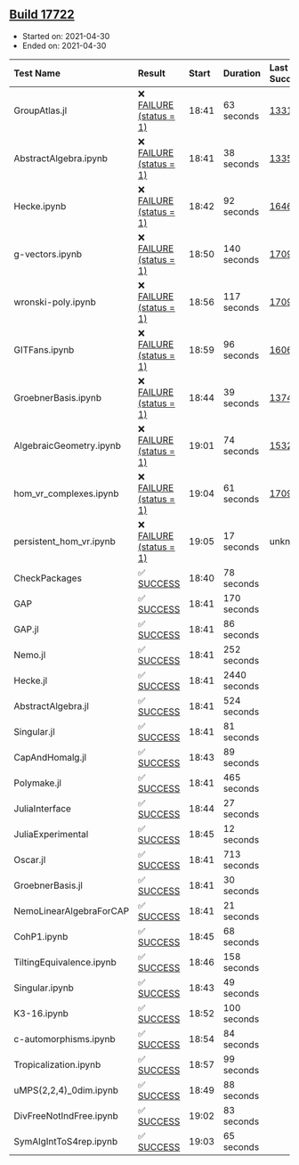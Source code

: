## [Build 17722](https://oscarci.mathematik.uni-kl.de/job/oscar/17722/)

* Started on: 2021-04-30
* Ended on: 2021-04-30

| Test Name    | Result | Start | Duration | Last Success | First Failure |
|:-------------|:-------|:------|:---------|:-------------|:--------------|
| GroupAtlas.jl | ❌ [FAILURE (status = 1)](https://oscarci.mathematik.uni-kl.de/job/oscar/17722/artifact/logs/build-17722/GroupAtlas.jl.log) | 18:41 | 63 seconds | [13311](https://oscarci.mathematik.uni-kl.de/job/oscar/13311/) | [13312](https://oscarci.mathematik.uni-kl.de/job/oscar/13312/) |
| AbstractAlgebra.ipynb | ❌ [FAILURE (status = 1)](https://oscarci.mathematik.uni-kl.de/job/oscar/17722/artifact/logs/build-17722/AbstractAlgebra.ipynb.log) | 18:41 | 38 seconds | [13355](https://oscarci.mathematik.uni-kl.de/job/oscar/13355/) | [13356](https://oscarci.mathematik.uni-kl.de/job/oscar/13356/) |
| Hecke.ipynb | ❌ [FAILURE (status = 1)](https://oscarci.mathematik.uni-kl.de/job/oscar/17722/artifact/logs/build-17722/Hecke.ipynb.log) | 18:42 | 92 seconds | [16463](https://oscarci.mathematik.uni-kl.de/job/oscar/16463/) | [16464](https://oscarci.mathematik.uni-kl.de/job/oscar/16464/) |
| g-vectors.ipynb | ❌ [FAILURE (status = 1)](https://oscarci.mathematik.uni-kl.de/job/oscar/17722/artifact/logs/build-17722/g-vectors.ipynb.log) | 18:50 | 140 seconds | [17099](https://oscarci.mathematik.uni-kl.de/job/oscar/17099/) | [17100](https://oscarci.mathematik.uni-kl.de/job/oscar/17100/) |
| wronski-poly.ipynb | ❌ [FAILURE (status = 1)](https://oscarci.mathematik.uni-kl.de/job/oscar/17722/artifact/logs/build-17722/wronski-poly.ipynb.log) | 18:56 | 117 seconds | [17098](https://oscarci.mathematik.uni-kl.de/job/oscar/17098/) | [17099](https://oscarci.mathematik.uni-kl.de/job/oscar/17099/) |
| GITFans.ipynb | ❌ [FAILURE (status = 1)](https://oscarci.mathematik.uni-kl.de/job/oscar/17722/artifact/logs/build-17722/GITFans.ipynb.log) | 18:59 | 96 seconds | [16068](https://oscarci.mathematik.uni-kl.de/job/oscar/16068/) | [16069](https://oscarci.mathematik.uni-kl.de/job/oscar/16069/) |
| GroebnerBasis.ipynb | ❌ [FAILURE (status = 1)](https://oscarci.mathematik.uni-kl.de/job/oscar/17722/artifact/logs/build-17722/GroebnerBasis.ipynb.log) | 18:44 | 39 seconds | [13748](https://oscarci.mathematik.uni-kl.de/job/oscar/13748/) | [13749](https://oscarci.mathematik.uni-kl.de/job/oscar/13749/) |
| AlgebraicGeometry.ipynb | ❌ [FAILURE (status = 1)](https://oscarci.mathematik.uni-kl.de/job/oscar/17722/artifact/logs/build-17722/AlgebraicGeometry.ipynb.log) | 19:01 | 74 seconds | [15322](https://oscarci.mathematik.uni-kl.de/job/oscar/15322/) | [15323](https://oscarci.mathematik.uni-kl.de/job/oscar/15323/) |
| hom_vr_complexes.ipynb | ❌ [FAILURE (status = 1)](https://oscarci.mathematik.uni-kl.de/job/oscar/17722/artifact/logs/build-17722/hom_vr_complexes.ipynb.log) | 19:04 | 61 seconds | [17099](https://oscarci.mathematik.uni-kl.de/job/oscar/17099/) | [17100](https://oscarci.mathematik.uni-kl.de/job/oscar/17100/) |
| persistent_hom_vr.ipynb | ❌ [FAILURE (status = 1)](https://oscarci.mathematik.uni-kl.de/job/oscar/17722/artifact/logs/build-17722/persistent_hom_vr.ipynb.log) | 19:05 | 17 seconds | unknown | unknown |
| CheckPackages | ✅ [SUCCESS](https://oscarci.mathematik.uni-kl.de/job/oscar/17722/artifact/logs/build-17722/CheckPackages.log) | 18:40 | 78 seconds |  |  |
| GAP | ✅ [SUCCESS](https://oscarci.mathematik.uni-kl.de/job/oscar/17722/artifact/logs/build-17722/GAP.log) | 18:41 | 170 seconds |  |  |
| GAP.jl | ✅ [SUCCESS](https://oscarci.mathematik.uni-kl.de/job/oscar/17722/artifact/logs/build-17722/GAP.jl.log) | 18:41 | 86 seconds |  |  |
| Nemo.jl | ✅ [SUCCESS](https://oscarci.mathematik.uni-kl.de/job/oscar/17722/artifact/logs/build-17722/Nemo.jl.log) | 18:41 | 252 seconds |  |  |
| Hecke.jl | ✅ [SUCCESS](https://oscarci.mathematik.uni-kl.de/job/oscar/17722/artifact/logs/build-17722/Hecke.jl.log) | 18:41 | 2440 seconds |  |  |
| AbstractAlgebra.jl | ✅ [SUCCESS](https://oscarci.mathematik.uni-kl.de/job/oscar/17722/artifact/logs/build-17722/AbstractAlgebra.jl.log) | 18:41 | 524 seconds |  |  |
| Singular.jl | ✅ [SUCCESS](https://oscarci.mathematik.uni-kl.de/job/oscar/17722/artifact/logs/build-17722/Singular.jl.log) | 18:41 | 81 seconds |  |  |
| CapAndHomalg.jl | ✅ [SUCCESS](https://oscarci.mathematik.uni-kl.de/job/oscar/17722/artifact/logs/build-17722/CapAndHomalg.jl.log) | 18:43 | 89 seconds |  |  |
| Polymake.jl | ✅ [SUCCESS](https://oscarci.mathematik.uni-kl.de/job/oscar/17722/artifact/logs/build-17722/Polymake.jl.log) | 18:41 | 465 seconds |  |  |
| JuliaInterface | ✅ [SUCCESS](https://oscarci.mathematik.uni-kl.de/job/oscar/17722/artifact/logs/build-17722/JuliaInterface.log) | 18:44 | 27 seconds |  |  |
| JuliaExperimental | ✅ [SUCCESS](https://oscarci.mathematik.uni-kl.de/job/oscar/17722/artifact/logs/build-17722/JuliaExperimental.log) | 18:45 | 12 seconds |  |  |
| Oscar.jl | ✅ [SUCCESS](https://oscarci.mathematik.uni-kl.de/job/oscar/17722/artifact/logs/build-17722/Oscar.jl.log) | 18:41 | 713 seconds |  |  |
| GroebnerBasis.jl | ✅ [SUCCESS](https://oscarci.mathematik.uni-kl.de/job/oscar/17722/artifact/logs/build-17722/GroebnerBasis.jl.log) | 18:41 | 30 seconds |  |  |
| NemoLinearAlgebraForCAP | ✅ [SUCCESS](https://oscarci.mathematik.uni-kl.de/job/oscar/17722/artifact/logs/build-17722/NemoLinearAlgebraForCAP.log) | 18:41 | 21 seconds |  |  |
| CohP1.ipynb | ✅ [SUCCESS](https://oscarci.mathematik.uni-kl.de/job/oscar/17722/artifact/logs/build-17722/CohP1.ipynb.log) | 18:45 | 68 seconds |  |  |
| TiltingEquivalence.ipynb | ✅ [SUCCESS](https://oscarci.mathematik.uni-kl.de/job/oscar/17722/artifact/logs/build-17722/TiltingEquivalence.ipynb.log) | 18:46 | 158 seconds |  |  |
| Singular.ipynb | ✅ [SUCCESS](https://oscarci.mathematik.uni-kl.de/job/oscar/17722/artifact/logs/build-17722/Singular.ipynb.log) | 18:43 | 49 seconds |  |  |
| K3-16.ipynb | ✅ [SUCCESS](https://oscarci.mathematik.uni-kl.de/job/oscar/17722/artifact/logs/build-17722/K3-16.ipynb.log) | 18:52 | 100 seconds |  |  |
| c-automorphisms.ipynb | ✅ [SUCCESS](https://oscarci.mathematik.uni-kl.de/job/oscar/17722/artifact/logs/build-17722/c-automorphisms.ipynb.log) | 18:54 | 84 seconds |  |  |
| Tropicalization.ipynb | ✅ [SUCCESS](https://oscarci.mathematik.uni-kl.de/job/oscar/17722/artifact/logs/build-17722/Tropicalization.ipynb.log) | 18:57 | 99 seconds |  |  |
| uMPS(2,2,4)_0dim.ipynb | ✅ [SUCCESS](https://oscarci.mathematik.uni-kl.de/job/oscar/17722/artifact/logs/build-17722/uMPS-2-2-4-_0dim.ipynb.log) | 18:49 | 88 seconds |  |  |
| DivFreeNotIndFree.ipynb | ✅ [SUCCESS](https://oscarci.mathematik.uni-kl.de/job/oscar/17722/artifact/logs/build-17722/DivFreeNotIndFree.ipynb.log) | 19:02 | 83 seconds |  |  |
| SymAlgIntToS4rep.ipynb | ✅ [SUCCESS](https://oscarci.mathematik.uni-kl.de/job/oscar/17722/artifact/logs/build-17722/SymAlgIntToS4rep.ipynb.log) | 19:03 | 65 seconds |  |  |
